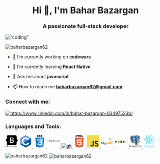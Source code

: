 <h1 align="center">Hi 👋, I'm Bahar Bazargan</h1>
<h3 align="center">A passionate full-stack developer</h3>
<img align=“right” width=400 alt=“coding” src=“https://www.google.com/imgres?imgurl=https%3A%2F%2Fmedia.tenor.com%2FS59bPkT0pqcAAAAC%2Fprogramming.gif&tbnid=SS1GkdNnlHNJqM&vet=12ahUKEwjZmtmGt_n-AhXCmScCHa7UBp0QMygOegUIARC1Ag..i&imgrefurl=https%3A%2F%2Ftenor.com%2Fview%2Fprogramming-gif-25868426&docid=3g8g6-RBzQfWoM&w=498&h=373&q=animated%20coding%20gif&ved=2ahUKEwjZmtmGt_n-AhXCmScCHa7UBp0QMygOegUIARC1Ag” >

<p align="left"> <img src="https://komarev.com/ghpvc/?username=baharbazargan62&label=Profile%20views&color=0e75b6&style=flat" alt="baharbazargan62" /> </p>

- 🔭 I’m currently working on **codewars**

- 🌱 I’m currently learning **React Native**

- 💬 Ask me about **javascript**

- 📫 How to reach me **baharbazargan62@gmail.com**

<h3 align="left">Connect with me:</h3>
<p align="left">
<a href="https://linkedin.com/in/https://www.linkedin.com/in/bahar-bazargan-03497523b/" target="blank"><img align="center" src="https://raw.githubusercontent.com/rahuldkjain/github-profile-readme-generator/master/src/images/icons/Social/linked-in-alt.svg" alt="https://www.linkedin.com/in/bahar-bazargan-03497523b/" height="30" width="40" /></a>
</p>

<h3 align="left">Languages and Tools:</h3>
<p align="left"> <a href="https://getbootstrap.com" target="_blank" rel="noreferrer"> <img src="https://raw.githubusercontent.com/devicons/devicon/master/icons/bootstrap/bootstrap-plain-wordmark.svg" alt="bootstrap" width="40" height="40"/> </a> <a href="https://www.cprogramming.com/" target="_blank" rel="noreferrer"> <img src="https://raw.githubusercontent.com/devicons/devicon/master/icons/c/c-original.svg" alt="c" width="40" height="40"/> </a> <a href="https://www.w3schools.com/css/" target="_blank" rel="noreferrer"> <img src="https://raw.githubusercontent.com/devicons/devicon/master/icons/css3/css3-original-wordmark.svg" alt="css3" width="40" height="40"/> </a> <a href="https://expressjs.com" target="_blank" rel="noreferrer"> <img src="https://raw.githubusercontent.com/devicons/devicon/master/icons/express/express-original-wordmark.svg" alt="express" width="40" height="40"/> </a> <a href="https://git-scm.com/" target="_blank" rel="noreferrer"> <img src="https://www.vectorlogo.zone/logos/git-scm/git-scm-icon.svg" alt="git" width="40" height="40"/> </a> <a href="https://www.w3.org/html/" target="_blank" rel="noreferrer"> <img src="https://raw.githubusercontent.com/devicons/devicon/master/icons/html5/html5-original-wordmark.svg" alt="html5" width="40" height="40"/> </a> <a href="https://developer.mozilla.org/en-US/docs/Web/JavaScript" target="_blank" rel="noreferrer"> <img src="https://raw.githubusercontent.com/devicons/devicon/master/icons/javascript/javascript-original.svg" alt="javascript" width="40" height="40"/> </a> <a href="https://www.mysql.com/" target="_blank" rel="noreferrer"> <img src="https://raw.githubusercontent.com/devicons/devicon/master/icons/mysql/mysql-original-wordmark.svg" alt="mysql" width="40" height="40"/> </a> <a href="https://nodejs.org" target="_blank" rel="noreferrer"> <img src="https://raw.githubusercontent.com/devicons/devicon/master/icons/nodejs/nodejs-original-wordmark.svg" alt="nodejs" width="40" height="40"/> </a> <a href="https://www.postgresql.org" target="_blank" rel="noreferrer"> <img src="https://raw.githubusercontent.com/devicons/devicon/master/icons/postgresql/postgresql-original-wordmark.svg" alt="postgresql" width="40" height="40"/> </a> <a href="https://reactjs.org/" target="_blank" rel="noreferrer"> <img src="https://raw.githubusercontent.com/devicons/devicon/master/icons/react/react-original-wordmark.svg" alt="react" width="40" height="40"/> </a> </p>

<p><img align="left" src="https://github-readme-stats.vercel.app/api/top-langs?username=baharbazargan62&show_icons=true&locale=en&layout=compact" alt="baharbazargan62" /></p>

<p>&nbsp;<img align="center" src="https://github-readme-stats.vercel.app/api?username=baharbazargan62&show_icons=true&locale=en" alt="baharbazargan62" /></p>
